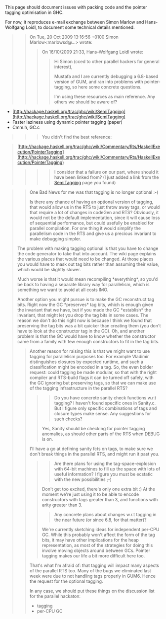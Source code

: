 
This page should document issues with packing code and the pointer tagging optimisation in GHC.


For now, it reproduces e-mail exchange between Simon Marlow and Hans-Wolfgang Loidl, to document some technical details mentioned. 

> >
> > On Tue, 20 Oct 2009 13:16:56 +0100
> > Simon Marlow\<marlowsd@...\>  wrote:
> >
> > >
> > > On 16/10/2009 21:33, Hans-Wolfgang Loidl wrote:
> > >
> > > >
> > > > Hi Simon (cced to other parallel hackers for general interest),
> > > >
> > > >
> > > > Mustafa and I are currently debugging a 6.8-based version of GUM,
> > > > and ran into problems with pointer-tagging, so here some concrete
> > > > questions.
> > > >
> > > >
> > > > I'm using these resources as main reference. Any others we should be
> > > > aware of?

- [http://hackage.haskell.org/trac/ghc/wiki/SemiTagging](http://hackage.haskell.org/trac/ghc/wiki/SemiTagging)
- Faster laziness using dynamic pointer tagging (paper)
- Cmm.h, GC.c

> > >
> > > You didn't find the best reference:

> [http://hackage.haskell.org/trac/ghc/wiki/Commentary/Rts/HaskellExecution/PointerTagging](http://hackage.haskell.org/trac/ghc/wiki/Commentary/Rts/HaskellExecution/PointerTagging)
>
> > > >
> > > > I consider that a failure on our part, where should it have been
> > > > linked from?  (I just added a link from the [SemiTagging](semi-tagging) page you
> > > > found)

> >
> > One Bad News for me was that tagging is no longer optional :-(
> >
> >
> > Is there any chance of having an optional version of tagging, that
> > would allow us in the RTS to just throw away tags, or would that
> > require a lot of changes in codeGen and RTS? Obviously, it would
> > not be the default implementation, since it will cause loss of
> > sequential performance, but could usefully be enabled for parallel
> > compilation. For one thing it would simplify the parallelism code in
> > the RTS and give us a precious invariant to make debugging simpler.
>
>
> The problem with making tagging optional is that you have to change the code generator to take that into account.  The wiki page explains the various places that would need to be changed.  At those places you would have to mask out tag bits rather than assuming their value, which would be slightly slower.
>
>
> Much worse is that it would mean recompiling \*everything\*, so you'd be back to having a separate library way for parallelism, which is something we want to avoid at all costs IMO.
>
>
> Another option you might pursue is to make the GC reconstruct tag bits.  Right now the GC \*preserves\* tag bits, which is enough given the invariant that we have, but if you made the GC \*establish\* the invariant, that might let you drop the tag bits in some cases.  The reason we don't do this right now is because I think we found that preserving the tag bits was a bit quicker than creating them (you don't have to look at the constructor tag in the GC).  Oh, and another problem is that the GC would have to know whether the constructor came from a family with few enough constructors to fit in the tag bits.
>
> >
> > Another reason for raising this is that we might want to use tagging for parallelism purposes too. For example Vladimir distinguishes closures by expected runtime, and such a classification might be encoded in a tag. So, the even bolder request: could tagging be made modular, so that with the right compiler and RTS-build flags it can be turned off safely, with the GC ignoring but preserving tags, so that we can make use of the tagging infrastructure in the parallel RTS?
> >
> > > >
> > > > Do you have concrete sanity check functions w.r.t tagging?
> > > > I haven't found specific ones in Sanity.c. But I figure only
> > > > specific combinations of tags and closure types make sense.
> > > > Any suggestions for such checks?
> > >
> > >
> > > Yes, Sanity should be checking for pointer tagging anomalies, as
> > > should other parts of the RTS when DEBUG is on.
> >
> >
> > I'll have a go at defining sanity fcts on tags, to make sure we don't
> > break things in the parallel RTS, and might run it past you.
> >
> > > >
> > > > Are there plans for using the tag-space-explosion with 64-bit
> > > > machines to fill up the space with lots of useful information?
> > > > I figure you must be ecstatic with the new possibilities ;-)
> > >
> > >
> > > Don't get too excited, there's only one extra bit :)   At the moment
> > > we're just using it to be able to encode constructors with tags
> > > greater than 3, and functions with arity greater than 3.
> > >
> > > >
> > > > Any concrete plans about changes w.r.t tagging in the near
> > > > future (or since 6.8, for that matter)?
> > >
> > >
> > > We're currently sketching ideas for independent per-CPU GC.  While
> > > this probably won't affect the form of the tag bits, it may have
> > > other implications for the heap representation, as most of the
> > > strategies for doing this involve moving objects around between GCs.
> > > Pointer tagging makes our life a bit more difficult here too.
> >
> >
> > That's what I'm afraid of: that tagging will impact many aspects of
> > the parallel RTS too. Many of the bugs we eliminated last week were
> > due to not handling tags properly in GUM6.
> > Hence the request for the optional tagging.
> >
> >
> > In any case, we should put these things on the discussion list for the
> > parallel hackaton:
> >
> > - tagging
> > - per-CPU GC
